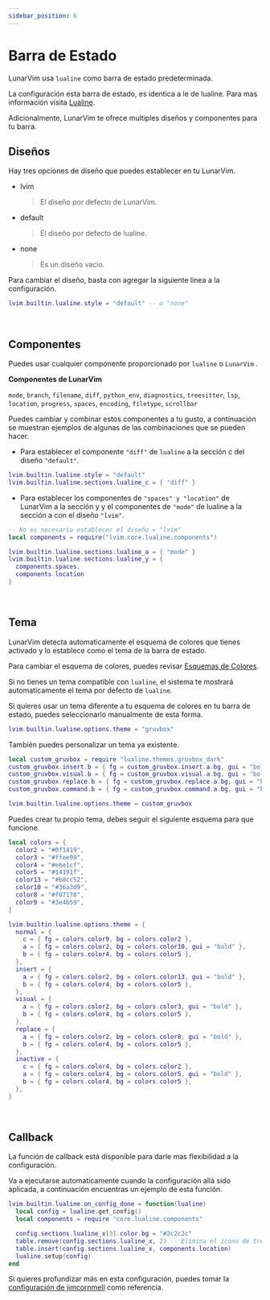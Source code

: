 ```yaml
---
sidebar_position: 6
---
```


# Barra de Estado

LunarVim usa `lualine` como barra de estado predeterminada.

La configuración esta barra de estado, es identica a le de lualine. Para mas información visita [Lualine](https://github.com/nvim-lualine/lualine.nvim/blob/master/README.md).

Adicionalmente, LunarVim te ofrece multiples diseños y componentes para tu barra.

## Diseños

Hay tres opciones de diseño que puedes establecer en tu LunarVim.

- lvim
  > El diseño por defecto de LunarVim.
- default
  > El diseño por defecto de lualine.
- none
  > Es un diseño vacio.

Para cambiar el diseño, basta con agregar la siguiente linea a la configuración. 

```lua
lvim.builtin.lualine.style = "default" -- o "none"
```

<br />

## Componentes

Puedes usar cualquier componente proporcionado por `lualine` o `LunarVim` .

**Componentes de LunarVim**

`mode`, `branch`, `filename`, `diff`, `python_env`, `diagnostics`, `treesitter`, `lsp`, `location`, `progress`, `spaces`, `encoding`, `filetype`, `scrollbar`

Puedes cambiar y combinar estos componentes a tu gusto, a continuación se muestran ejemplos de algunas de las combinaciones que se pueden hacer.

- Para establecer el componente `"diff"` de `lualine` a la sección c del diseño `"default"`.

```lua
lvim.builtin.lualine.style = "default"
lvim.builtin.lualine.sections.lualine_c = { "diff" }
```

- Para establecer los componentes de `"spaces" y "location"` de LunarVim a la sección y y el componentes de `"mode"` de lualine a la sección a con el diseño `"lvim"`.

```lua
-- No es necesario establecer el diseño = "lvim"
local components = require("lvim.core.lualine.components")

lvim.builtin.lualine.sections.lualine_a = { "mode" }
lvim.builtin.lualine.sections.lualine_y = {
  components.spaces,
  components.location
}
```

<br />

## Tema

LunarVim detecta automaticamente el esquema de colores que tienes activado y lo establece como el tema de la barra de estado.

Para cambiar el esquema de colores, puedes revisar [Esquemas de Colores](./colorschemes.md).

Si no tienes un tema compatible con `lualine`, el sistema te mostrará automaticamente el tema por defecto de `lualine`.

Si quieres usar un tema diferente a tu esquema de colores en tu barra de estado, puedes seleccionarlo manualmente de esta forma.

```lua
lvim.builtin.lualine.options.theme = "gruvbox"
```

También puedes personalizar un tema ya existente.
```lua
local custom_gruvbox = require "lualine.themes.gruvbox_dark"
custom_gruvbox.insert.b = { fg = custom_gruvbox.insert.a.bg, gui = "bold" }
custom_gruvbox.visual.b = { fg = custom_gruvbox.visual.a.bg, gui = "bold" }
custom_gruvbox.replace.b = { fg = custom_gruvbox.replace.a.bg, gui = "bold" }
custom_gruvbox.command.b = { fg = custom_gruvbox.command.a.bg, gui = "bold" }

lvim.builtin.lualine.options.theme = custom_gruvbox
```

Puedes crear tu propio tema, debes seguir el siguiente esquema para que funcione.

```lua
local colors = {
  color2 = "#0f1419",
  color3 = "#ffee99",
  color4 = "#e6e1cf",
  color5 = "#14191f",
  color13 = "#b8cc52",
  color10 = "#36a3d9",
  color8 = "#f07178",
  color9 = "#3e4b59",
}

lvim.builtin.lualine.options.theme = {
  normal = {
    c = { fg = colors.color9, bg = colors.color2 },
    a = { fg = colors.color2, bg = colors.color10, gui = "bold" },
    b = { fg = colors.color4, bg = colors.color5 },
  },
  insert = {
    a = { fg = colors.color2, bg = colors.color13, gui = "bold" },
    b = { fg = colors.color4, bg = colors.color5 },
  },
  visual = {
    a = { fg = colors.color2, bg = colors.color3, gui = "bold" },
    b = { fg = colors.color4, bg = colors.color5 },
  },
  replace = {
    a = { fg = colors.color2, bg = colors.color8, gui = "bold" },
    b = { fg = colors.color4, bg = colors.color5 },
  },
  inactive = {
    c = { fg = colors.color4, bg = colors.color2 },
    a = { fg = colors.color4, bg = colors.color5, gui = "bold" },
    b = { fg = colors.color4, bg = colors.color5 },
  },
}
```

<br />

## Callback

La función de callback está disponible para darle mas flexibilidad a la configuración.

Va a ejecutarse automaticamente cuando la configuración allá sido aplicada, a continuación encuentras un ejemplo de esta función.

```lua
lvim.builtin.lualine.on_config_done = function(lualine)
  local config = lualine.get_config()
  local components = require "core.lualine.components"

  config.sections.lualine_x[3].color.bg = "#2c2c2c"
  table.remove(config.sections.lualine_x, 2) -- Elimina el icono de treesitter
  table.insert(config.sections.lualine_x, components.location)
  lualine.setup(config)
end
```
Si quieres profundizar más en esta configuración, puedes tomar la [configuración de jimcornmell](https://github.com/jimcornmell/lvim/blob/main/lua/user/lualine.lua) como referencia.
